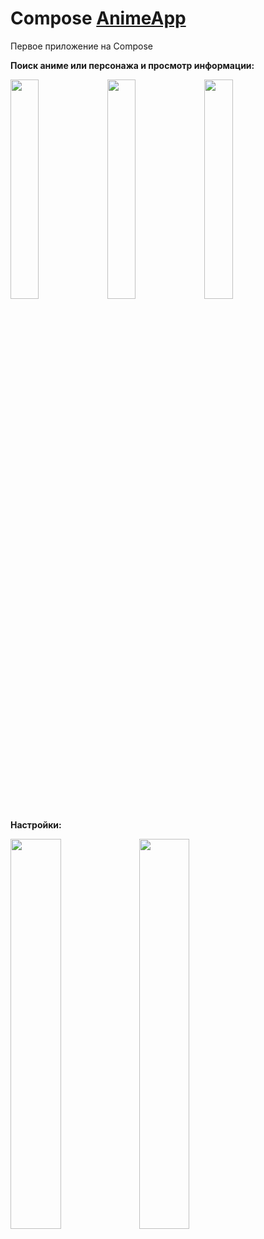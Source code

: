 # Compose [AnimeApp](https://www.youtube.com/watch?v=O5ODbx-Q5vk)
Первое приложение на Compose

**Поиск аниме или персонажа и просмотр информации:**

<img src="https://github.com/gleb1k/AnimeProject/assets/94959816/3a6a8a90-d1ee-4c33-860d-43b6f922f0df" width="30%">
<img src="https://github.com/gleb1k/AnimeProject/assets/94959816/5e363795-7f50-4dcb-8aa2-5ea0bf525158" width="30%">
<img src="https://github.com/gleb1k/AnimeProject/assets/94959816/b30f306c-11a0-44f0-b449-7f0bf6a31354" width="30%">

**Настройки:**

<img src="https://github.com/gleb1k/AnimeProject/assets/94959816/b708a441-6f12-4ec6-9f81-881d0a6b00ac" width="40%">
<img src="https://github.com/gleb1k/AnimeProject/assets/94959816/74c64403-8c99-4273-9adf-6c15617b1af4" width="40%">
